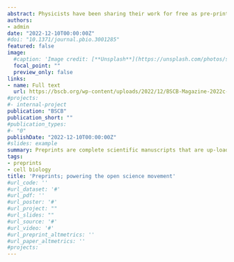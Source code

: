 ```yaml
---
abstract: Physicists have been sharing their work for free as pre-prints since the early 1990s. However, it wasn’t until the launch of bioRxiv in 2013 that the biological science and biomedical communities began to adopt the use of preprints as a route for sharing new scientific advances. Sharing work as a preprint confers many advantages to both authors and readers in the scientific community, including quicker dissemination of new findings, free access, and the referenceable documentation of complet-ed work. Despite this, scepticism of preprints persists in some pockets of academia. Here, we describe the history and use of preprints to date, as well as recent innovations around preprint review and collation and how preprints might impact the landscape of science publishing in the future
authors:
- admin
date: "2022-12-10T00:00:00Z"
#doi: "10.1371/journal.pbio.3001285"
featured: false
image:
  #caption: 'Image credit: [**Unsplash**](https://unsplash.com/photos/s9CC2SKySJM)'
  focal_point: ""
  preview_only: false
links:
- name: Full text
  url: https://bscb.org/wp-content/uploads/2022/12/BSCB-Magazine-2022c-26-1-22.pdf
#projects:
#- internal-project
publication: "BSCB"
publication_short: ""
#publication_types:
#- "0"
publishDate: "2022-12-10T00:00:00Z"
#slides: example
summary: Preprints are complete scientific manuscripts that are up-loaded to dedicated, freely accessible preprint servers and have not undergone journal-organised peer review. They are often – although not always – submitted at the same time as, or near to, submission to a traditional journal.
tags:
- preprints
- cell biology
title: 'Preprints; powering the open science movement'
#url_code: ''
#url_dataset: '#'
#url_pdf: ''
#url_poster: '#'
#url_project: ""
#url_slides: ""
#url_source: '#'
#url_video: '#'
#url_preprint_altmetrics: ''
#url_paper_altmetrics: ''
#projects:
---
```


